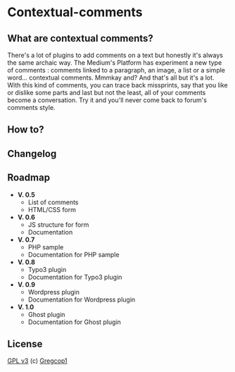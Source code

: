 Contextual-comments
===================

## What are contextual comments? ##
There's a lot of plugins to add comments on a text but honestly it's always the same archaic way. The Medium's Platform has experiment a new type of comments : comments linked to a paragraph, an image, a list or a simple word... contextual comments. Mmmkay and? And that's all but it's a lot. With this kind of comments, you can trace back missprints, say that you like or dislike some parts and last but not the least, all of your comments become a conversation. Try it and you'll never come back to forum's comments style.

## How to? ##

## Changelog ##
## Roadmap ##

 - **V. 0.5**
     - List of comments
     - HTML/CSS form
 - **V. 0.6**
     - JS structure for form
     - Documentation
 - **V. 0.7**
     - PHP sample
     - Documentation for PHP sample
 - **V. 0.8**
     - Typo3 plugin
     - Documentation for Typo3 plugin
 - **V. 0.9**
     - Wordpress plugin
     - Documentation for Wordpress plugin
 - **V. 1.0**
     - Ghost plugin
     - Documentation for Ghost plugin
## License ##
[GPL v3][1] (c) [Gregcop1][2]


  [1]: http://www.gnu.org/licenses/gpl-3.0.html
  [2]: https://github.com/Gregcop1
